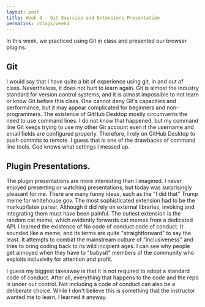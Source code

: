 ```yaml
---
layout: post
title: Week 4 - Git Exercise and Extensions Presentation
permalink: /blogs/week4
---
```


In this week, we practiced using Git in class and presented our browser plugins. 
<!--more-->

## Git
I would say that I have quite a bit of experience using git, in and out of class. Nevertheless, it does not hurt to learn again. Git is almost the industry standard for version control systems, and it is almost impossible to not learn or know Git before this class. One cannot deny Git's capacities and performance, but it may appear complicated for beginners and non-programmers. The existence of GitHub Desktop mostly circumvents the need to use command lines. I do not know that happened, but my command line Git keeps trying to use my other Git account even if the username and email fields are configured properly. Therefore, I rely on GitHub Desktop to push commits to remote. I guess that is one of the drawbacks of command line tools. God knows what settings I messed up.

## Plugin Presentations.
The plugin presentations are more interesting than I imagined. I never enjoyed presenting or watching presentations, but today was surprisingly pleasant for me. There are many funny ideas, such as the "I did that" Trump meme for whitehouse.gov. The most sophisticated extension had to be the markup/latex parser. Although it did rely on external libraries, invoking and integrating them must have been painful. The cutiest extension is the random cat meme, which evidently forwards cat memes from a dedicated API. I learned the existence of No code of conduct code of conduct. It sounded like a meme, and its terms are quite "straightforward" to say the least. It attempts to combat the mainstream culture of "inclusiveness" and tries to bring coding back to its wild incipient ages. I can see why people get annoyed when they have to "babysit" members of the community who exploits inclusivity for attention and profit.

I guess my biggest takeaway is that it is not required to adopt a standard code of conduct. After all, everything that happens to the code and the repo is under our control. Not including a code of conduct can also be a deliberate choice. While I don't believe this is something that the instructor wanted me to learn, I learned it anyway.
